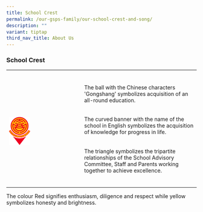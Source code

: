 ```yaml
---
title: School Crest
permalink: /our-gsps-family/our-school-crest-and-song/
description: ""
variant: tiptap
third_nav_title: About Us
---
```

<h3><strong>School Crest</strong></h3>
<table style="minWidth: 75px">
<colgroup>
<col>
<col>
<col>
</colgroup>
<tbody>
<tr>
<th rowspan="1" colspan="2">
<p></p>
</th>
<th rowspan="1" colspan="1">
<p></p>
</th>
</tr>
<tr>
<td rowspan="3" colspan="1">
<p></p>
<div class="isomer-image-wrapper">
<img style="width: 30%;" height="auto" width="100%" alt="" src="/images/2024 uploads/GSPS_Crest_2024_Bitmap.png">
</div>
</td>
<td rowspan="1" colspan="2">
<p>The ball with the Chinese characters 'Gongshang' symbolizes acquisition
of an all-round education.</p>
</td>
</tr>
<tr>
<td rowspan="1" colspan="2">
<p>The curved banner with the name of the school in English symbolizes the
acquisition of knowledge for progress in life.</p>
</td>
</tr>
<tr>
<td rowspan="1" colspan="2">
<p>The triangle symbolizes the tripartite relationships of the School Advisory
Committee, Staff and Parents working together to achieve excellence.</p>
</td>
</tr>
<tr>
<td rowspan="1" colspan="1">
<p></p>
</td>
<td rowspan="1" colspan="1">
<p></p>
</td>
<td rowspan="1" colspan="1">
<p></p>
</td>
</tr>
</tbody>
</table>
<p>The colour Red signifies enthusiasm, diligence and respect while yellow
symbolizes honesty and brightness.</p>